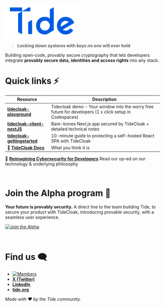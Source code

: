 <div>
  <img src="./TideLogo-Wordmark-Blue.png" alt="Tide logo" width="240"/>
</div>

> **Locking down systems with keys *no one* will ever hold**

Building open-code, provably secure cryptography that lets developers integrate **provably secure data, identities and access rights** into any stack.


# Quick links ⚡️

| Resource | Description |
|---|---|
| **[tidecloak-playground](https://github.com/tide-foundation/tidecloak-playground)** | Tidecloak demo - Your window into the worry free future for developers (1 x click setup in Codespaces) |
| **[tidecloak-client-nextJS](https://github.com/tide-foundation/tidecloak-client-nextJS)** | Bare-bones Next.js app secured by TideCloak + detailed technical notes |
| **[tidecloak-gettingstarted](https://github.com/tide-foundation/tidecloak-gettingstarted)** | 10-minute guide to protecting a self-hosted React SPA with TideCloak |
| 📰 **[TideCloak Docs](https://docs.tidecloak.com/docs/intro)** | What you think it is |

📌 **[Reimagining Cybersecurity for Developers](https://tide.org/blog/rethinking-cybersecurity-for-developers)** Read our op-ed on our technology & underlying philosophy

<br />

# Join the Alpha program 🚀

**Your future is provably security.**
A direct line to the team building Tide, to secure your product with TideCloak, introducing provable security, with a seamless user experience.

[![Join the Alpha](https://img.shields.io/badge/Join_the_Alpha-0A81C4?style=for-the-badge&logo=apachespark&logoColor=white)](https://tide.org/alpha)

<br />

# Find us 🗨️

- [![Members](https://img.shields.io/badge/dynamic/json?url=https%3A%2F%2Fdiscord.com%2Fapi%2Finvites%2FXBMd9ny2q5%3Fwith_counts%3Dtrue&query=%24.approximate_member_count&label=Members&logo=discord&logoColor=white)](https://discord.gg/XBMd9ny2q5)
- [**X (Twitter)**](https://twitter.com/tidefoundation)
- [**LinkedIn**](https://www.linkedin.com/company/tide-foundation/)
- [**tide.org**](https://tide.org)

*Made with ❤️ by the Tide community.*
